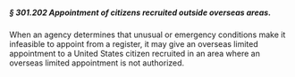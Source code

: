 ##### § 301.202 Appointment of citizens recruited outside overseas areas. #####

When an agency determines that unusual or emergency conditions make it infeasible to appoint from a register, it may give an overseas limited appointment to a United States citizen recruited in an area where an overseas limited appointment is not authorized.
